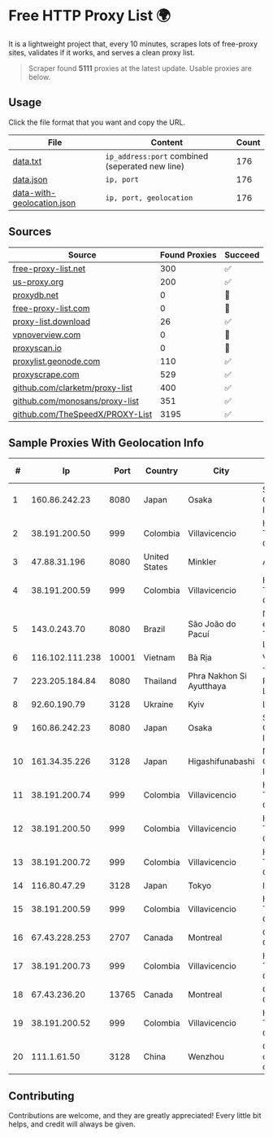 
# Free HTTP Proxy List 🌍

It is a lightweight project that, every 10 minutes, scrapes lots of free-proxy sites, validates if it works, and serves a clean proxy list.


> Scraper found **5111** proxies at the latest update. Usable proxies are below.

## Usage

Click the file format that you want and copy the URL.


|File|Content|Count|
|----|-------|-----|
|[data.txt](https://raw.githubusercontent.com/themiralay/Proxy-List-World/master/data.txt)|`ip_address:port` combined (seperated new line)|176|
|[data.json](https://raw.githubusercontent.com/themiralay/Proxy-List-World/master/data.json)|`ip, port`|176|
|[data-with-geolocation.json](https://raw.githubusercontent.com/themiralay/Proxy-List-World/master/data-with-geolocation.json)|`ip, port, geolocation`|176|

## Sources

|Source|Found Proxies|Succeed|
|------|-------------|-------|
|[free-proxy-list.net](https://free-proxy-list.net)|300|✅|
|[us-proxy.org](https://www.us-proxy.org)|200|✅|
|[proxydb.net](http://proxydb.net)|0|🚫|
|[free-proxy-list.com](https://free-proxy-list.com/?page=&port=&type%5B%5D=http&type%5B%5D=https&up_time=0&search=Search)|0|🚫|
|[proxy-list.download](https://www.proxy-list.download/HTTP)|26|✅|
|[vpnoverview.com](https://vpnoverview.com/privacy/anonymous-browsing/free-proxy-servers)|0|🚫|
|[proxyscan.io](https://www.proxyscan.io)|0|🚫|
|[proxylist.geonode.com](https://proxylist.geonode.com/api/proxy-list?limit=300&page=1&sort_by=lastChecked&sort_type=desc&protocols=http,https)|110|✅|
|[proxyscrape.com](https://api.proxyscrape.com/v2/?request=displayproxies&protocol=http&timeout=10000&country=all&ssl=all&anonymity=all)|529|✅|
|[github.com/clarketm/proxy-list](https://raw.githubusercontent.com/clarketm/proxy-list/master/proxy-list-raw.txt)|400|✅|
|[github.com/monosans/proxy-list](https://raw.githubusercontent.com/monosans/proxy-list/main/proxies/http.txt)|351|✅|
|[github.com/TheSpeedX/PROXY-List](https://raw.githubusercontent.com/TheSpeedX/PROXY-List/master/http.txt)|3195|✅|


## Sample Proxies With Geolocation Info

|#|Ip|Port|Country|City|Internet Service Provider|
|-|--|----|-------|----|-------------------------|
|1|160.86.242.23|8080|Japan|Osaka|Sony Network Communications Inc|
|2|38.191.200.50|999|Colombia|Villavicencio|Hola Telecomunicacines Colombia S.A.S|
|3|47.88.31.196|8080|United States|Minkler|Alibaba.com LLC|
|4|38.191.200.59|999|Colombia|Villavicencio|Hola Telecomunicacines Colombia S.A.S|
|5|143.0.243.70|8080|Brazil|São João do Pacuí|Nova Info Internet e Telecomunicações LTDA|
|6|116.102.111.238|10001|Vietnam|Bà Rịa|Viettel Corporation|
|7|223.205.184.84|8080|Thailand|Phra Nakhon Si Ayutthaya|Triple T Broadband Public Company Limited|
|8|92.60.190.79|3128|Ukraine|Kyiv|Load.me sp. z o. o.|
|9|160.86.242.23|8080|Japan|Osaka|Sony Network Communications Inc|
|10|161.34.35.226|3128|Japan|Higashifunabashi|NTT PC Communications, Inc.|
|11|38.191.200.74|999|Colombia|Villavicencio|Hola Telecomunicacines Colombia S.A.S|
|12|38.191.200.50|999|Colombia|Villavicencio|Hola Telecomunicacines Colombia S.A.S|
|13|38.191.200.72|999|Colombia|Villavicencio|Hola Telecomunicacines Colombia S.A.S|
|14|116.80.47.29|3128|Japan|Tokyo|InfoSphere|
|15|38.191.200.59|999|Colombia|Villavicencio|Hola Telecomunicacines Colombia S.A.S|
|16|67.43.228.253|2707|Canada|Montreal|GloboTech Communications|
|17|38.191.200.73|999|Colombia|Villavicencio|Hola Telecomunicacines Colombia S.A.S|
|18|67.43.236.20|13765|Canada|Montreal|GloboTech Communications|
|19|38.191.200.52|999|Colombia|Villavicencio|Hola Telecomunicacines Colombia S.A.S|
|20|111.1.61.50|3128|China|Wenzhou|China Mobile communications corporation|



## Contributing

Contributions are welcome, and they are greatly appreciated! Every
little bit helps, and credit will always be given.

